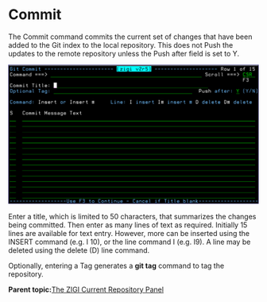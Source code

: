# Commit

The Commit command commits the current set of changes that have been added to the Git index to the local repository. This does not Push the updates to the remote repository unless the Push after field is set to Y.

![](media/img(35).png)

Enter a title, which is limited to 50 characters, that summarizes the changes being committed. Then enter as many lines of text as required. Initially 15 lines are available for text entry. However, more can be inserted using the INSERT command \(e.g. I 10\), or the line command I \(e.g. I9\). A line may be deleted using the delete \(D\) line command.

Optionally, entering a Tag generates a **git tag** command to tag the repository.

**Parent topic:**[The ZIGI Current Repository Panel](zOS_ISPF_Git_Interface_Users_Guide_V3R0_the_zigi_current_repository_panel.md)

